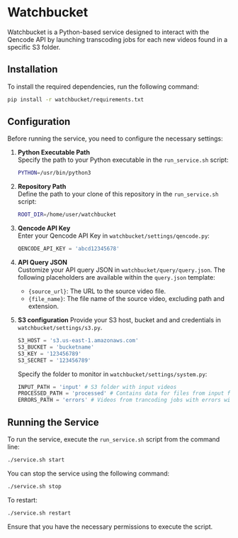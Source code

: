 # Watchbucket

Watchbucket is a Python-based service designed to interact with the Qencode API by launching transcoding jobs for each new videos found in a specific S3 folder.

## Installation

To install the required dependencies, run the following command:

```bash
pip install -r watchbucket/requirements.txt
```

## Configuration

Before running the service, you need to configure the necessary settings:

1. **Python Executable Path**  
   Specify the path to your Python executable in the `run_service.sh` script:
   ```bash
   PYTHON=/usr/bin/python3
   ```

2. **Repository Path**  
   Define the path to your clone of this repository in the `run_service.sh` script:
   ```bash
   ROOT_DIR=/home/user/watchbucket
   ```

3. **Qencode API Key**  
   Enter your Qencode API Key in `watchbucket/settings/qencode.py`:
   ```python
   QENCODE_API_KEY = 'abcd12345678'
   ```

4. **API Query JSON**  
   Customize your API query JSON in `watchbucket/query/query.json`. The following placeholders are available within the `query.json` template:
   - `{source_url}`: The URL to the source video file.
   - `{file_name}`: The file name of the source video, excluding path and extension.

5. **S3 configuration**
   Provide your S3 host, bucket and and credentials in `watchbucket/settings/s3.py`. 
   ```python
   S3_HOST = 's3.us-east-1.amazonaws.com'
   S3_BUCKET = 'bucketname'
   S3_KEY = '123456789'
   S3_SECRET = '123456789'
   ```

   Specify the folder to monitor in `watchbucket/settings/system.py`:
   ```python
   INPUT_PATH = 'input' # S3 folder with input videos
   PROCESSED_PATH = 'processed' # Contains data for files from input folder which were already processed.
   ERRORS_PATH = 'errors' # Videos from trancoding jobs with errors will be moved here.
   ```

## Running the Service

To run the service, execute the `run_service.sh` script from the command line:

```bash
./service.sh start
```

You can stop the service using the following command:
```bash
./service.sh stop
```

To restart:
```bash
./service.sh restart
```


Ensure that you have the necessary permissions to execute the script.
